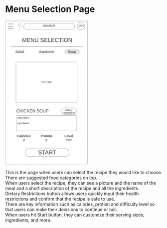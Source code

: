 # Menu Selection Page

![menu selection](menu.JPG)

This is the page when users can select the recipe they would like to choose. There are suggested food categories on top. 
<br> When users select the recipe, they can see a picture and the name of the meal and a short description of the recipe and all the ingredients.
<br> Dietary Restrictions button allows users quickly input their health restrictions and confirm that the recipe is safe to use.
<br> There are key information such as calories, protien and difficulty level so that users can make their decisions to continue or not.
<br> When users hit Start button, they can customize their serving sizes, ingredients, and more.
